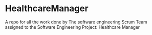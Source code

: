 # HealthcareManager
A repo for all the work done by The software engineering Scrum Team assigned to the Software Engineering Project: Healthcare Manager
